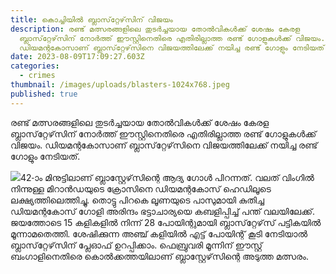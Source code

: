 ```yaml
---
title: കൊച്ചിയിൽ ബ്ലാസ്‌റ്റേഴ്‌സിന് വിജയം
description: രണ്ട് മത്സരങ്ങളിലെ തുടർച്ചയായ തോൽവികൾക്ക് ശേഷം കേരള
  ബ്ലാസ്‌റ്റേഴ്‌സിന് നോർത്ത് ഈസ്റ്റിനെതിരെ എതിരില്ലാത്ത രണ്ട് ഗോളുകൾക്ക് വിജയം.
  ഡിയമന്റകോസാണ് ബ്ലാസ്‌റ്റേഴ്‌സിനെ വിജയത്തിലേക്ക് നയിച്ച രണ്ട് ഗോളും നേടിയത്.
date: 2023-08-09T17:09:27.603Z
categories:
  - crimes
thumbnail: /images/uploads/blasters-1024x768.jpeg
published: true
---
```

രണ്ട് മത്സരങ്ങളിലെ തുടർച്ചയായ തോൽവികൾക്ക് ശേഷം കേരള ബ്ലാസ്‌റ്റേഴ്‌സിന് നോർത്ത് ഈസ്റ്റിനെതിരെ എതിരില്ലാത്ത രണ്ട് ഗോളുകൾക്ക് വിജയം. ഡിയമന്റകോസാണ് ബ്ലാസ്‌റ്റേഴ്‌സിനെ വിജയത്തിലേക്ക് നയിച്ച രണ്ട് ഗോളും നേടിയത്.

![](https://sportsjournal.media/wp-content/uploads/2023/01/Blasters-1024x768.jpeg)42-ാം മിനുട്ടിലാണ് ബ്ലാസ്റ്റേഴ്‌സിന്റെ ആദ്യ ഗോൾ പിറന്നത്. വലത് വിംഗിൽ നിന്നുള്ള മിറാൻഡയുടെ ക്രോസിനെ ഡിയമന്റകോസ് ഹെഡിലൂടെ ലക്ഷ്യത്തിലെത്തിച്ചു. തൊട്ടു പിറകെ ലൂണയുടെ പാസുമായി കുതിച്ച ഡിയമന്റകോസ് ഗോളി അരിന്ദം ഭട്ടാചാര്യയെ കബളിപ്പിച്ച് പന്ത് വലയിലേക്ക്. ജയത്തോടെ 15 കളികളിൽ നിന്ന് 28 പോയിന്റുമായി ബ്ലാസ്‌റ്റേഴ്‌സ് പട്ടികയിൽ മൂന്നാമതെത്തി. ശേഷിക്കുന്ന അഞ്ച് കളിയിൽ എട്ട് പോയിന്റ് കൂടി നേടിയാൽ ബ്ലാസ്‌റ്റേഴ്‌സിന് പ്ലേഓഫ് ഉറപ്പിക്കാം. ഫെബ്രുവരി മൂന്നിന് ഈസ്റ്റ് ബംഗാളിനെതിരെ കൊൽക്കത്തയിലാണ് ബ്ലാസ്റ്റേഴ്‌സിന്റെ അടുത്ത മത്സരം.